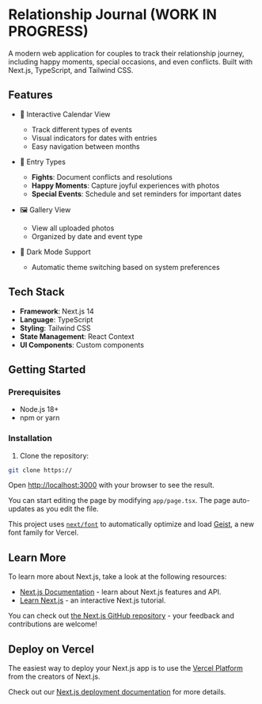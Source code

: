 # Relationship Journal (WORK IN PROGRESS)

A modern web application for couples to track their relationship journey, including happy moments, special occasions, and even conflicts. Built with Next.js, TypeScript, and Tailwind CSS.

## Features

- 📅 Interactive Calendar View
  - Track different types of events
  - Visual indicators for dates with entries
  - Easy navigation between months

- 📝 Entry Types
  - **Fights**: Document conflicts and resolutions
  - **Happy Moments**: Capture joyful experiences with photos
  - **Special Events**: Schedule and set reminders for important dates

- 🖼️ Gallery View
  - View all uploaded photos
  - Organized by date and event type

- 🌙 Dark Mode Support
  - Automatic theme switching based on system preferences

## Tech Stack

- **Framework**: Next.js 14
- **Language**: TypeScript
- **Styling**: Tailwind CSS
- **State Management**: React Context
- **UI Components**: Custom components

## Getting Started

### Prerequisites

- Node.js 18+ 
- npm or yarn

### Installation

1. Clone the repository:

```bash
git clone https://
```

Open [http://localhost:3000](http://localhost:3000) with your browser to see the result.

You can start editing the page by modifying `app/page.tsx`. The page auto-updates as you edit the file.

This project uses [`next/font`](https://nextjs.org/docs/app/building-your-application/optimizing/fonts) to automatically optimize and load [Geist](https://vercel.com/font), a new font family for Vercel.

## Learn More

To learn more about Next.js, take a look at the following resources:

- [Next.js Documentation](https://nextjs.org/docs) - learn about Next.js features and API.
- [Learn Next.js](https://nextjs.org/learn) - an interactive Next.js tutorial.

You can check out [the Next.js GitHub repository](https://github.com/vercel/next.js) - your feedback and contributions are welcome!

## Deploy on Vercel

The easiest way to deploy your Next.js app is to use the [Vercel Platform](https://vercel.com/new?utm_medium=default-template&filter=next.js&utm_source=create-next-app&utm_campaign=create-next-app-readme) from the creators of Next.js.

Check out our [Next.js deployment documentation](https://nextjs.org/docs/app/building-your-application/deploying) for more details.
